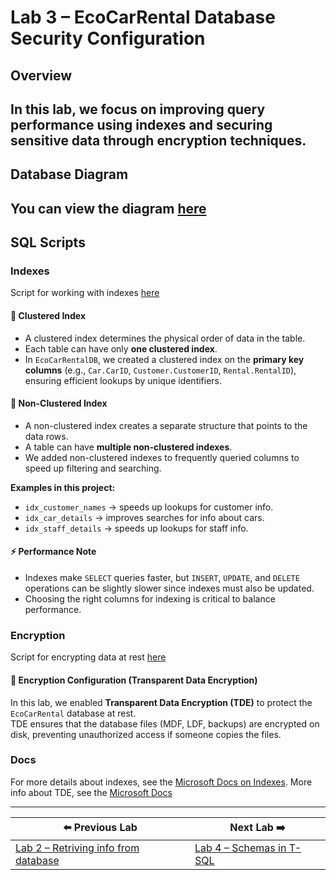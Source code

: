 # Lab 3 – EcoCarRental Database Security Configuration

## Overview
In this lab, we focus on improving query performance using indexes and securing sensitive data through encryption techniques.
---

## Database Diagram

You can view the diagram [here](/lab1/README.MD)
---

## SQL Scripts

### Indexes

Script for working with indexes [here](./index.sql)

#### 📌 Clustered Index
- A clustered index determines the physical order of data in the table.  
- Each table can have only **one clustered index**.  
- In `EcoCarRentalDB`, we created a clustered index on the **primary key columns** (e.g., `Car.CarID`, `Customer.CustomerID`, `Rental.RentalID`), ensuring efficient lookups by unique identifiers.

#### 📌 Non-Clustered Index
- A non-clustered index creates a separate structure that points to the data rows.  
- A table can have **multiple non-clustered indexes**.  
- We added non-clustered indexes to frequently queried columns to speed up filtering and searching.


**Examples in this project:**
- `idx_customer_names` → speeds up lookups for customer info.
- `idx_car_details` → improves searches for info about cars.
- `idx_staff_details` → speeds up lookups for staff info.  


#### ⚡ Performance Note
- Indexes make `SELECT` queries faster, but `INSERT`, `UPDATE`, and `DELETE` operations can be slightly slower since indexes must also be updated.  
- Choosing the right columns for indexing is critical to balance performance.


### Encryption

Script for encrypting data at rest [here](./encryption.sql)

#### 🔐 Encryption Configuration (Transparent Data Encryption)

In this lab, we enabled **Transparent Data Encryption (TDE)** to protect the `EcoCarRental` database at rest.  
TDE ensures that the database files (MDF, LDF, backups) are encrypted on disk, preventing unauthorized access if someone copies the files.



### Docs

For more details about indexes, see the [Microsoft Docs on Indexes](https://learn.microsoft.com/en-us/sql/relational-databases/indexes/create-nonclustered-indexes?view=sql-server-ver15).
More info about TDE, see the [Microsoft Docs](https://learn.microsoft.com/en-us/sql/relational-databases/security/encryption/transparent-data-encryption?view=sql-server-ver17) 

---

| ⬅️ Previous Lab | Next Lab ➡️ |
|-----------------|------------|
| [Lab 2 – Retriving info from database](../lab2/README.MD) | [Lab 4 – Schemas in T-SQL](../lab4/README.MD) |
